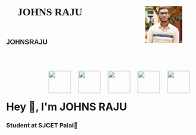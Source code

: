<!DOCTYPE html>
<html lang="en">
<head>
    <meta charset="UTF-8">
    <meta http-equiv="X-UA-Compatible" content="IE=edge">
    <meta name="viewport" content="width=device-width, initial-scale=1.0">
</head>
<body style="background-image:url('https://wallpapercave.com/wp/wp239965.jpg') ;">
    <h1 style="padding: 30px;background-image:url('https://png.pngtree.com/thumb_back/fh260/back_our/20190617/ourmid/pngtree-blue-ink-large-size-background-image_124631.jpg');font-family:Cambria, Cochin, Georgia, Times, 'Times New Roman', serif;"" >JOHNS RAJU
         <img class="pic" src="https://github.com/JOHNSRAJU/JOHNSRAJU/blob/2f908cb2283ef2acb38af781c3a369b76f157ea5/IMG_20220430_210739_320.jpg" alt="" align="right" width="100" height ="100">
         <H3 style="font-size: 18px; font-family:Arial, Helvetica, sans-serif ;">JOHNSRAJU<H3>
    </h1>
    <br>
    <br>    
    <a href="https://github.com/JOHNSRAJU"><img class="acclogo"  src="https://encrypted-tbn0.gstatic.com/images?q=tbn:ANd9GcQQpbP2TSWEd6ZeZKcVCRWvl2c-FyDvoLkoUQkGG3Z4GSrDrS8Ovxb--Wn8B96Uv0jMGJw&usqp=CAU" alt="" width="60px" height="60px"align="right" style="padding:10px"";></a>
    <a href="http://johnsrajum@gmail.com"><img class="acclogo"  src="https://encrypted-tbn0.gstatic.com/images?q=tbn:ANd9GcSFM5yG55Cl-4KiZY8ZOwW2QmB2QBb3Lu_t2YoWHHG4guVMeHSlVk2B2SRl8pxUETQTXBE&usqp=CAU" alt="" width="60px" height="60px"align="right" style="padding:10px"; ></a>
    <a href="https://www.facebook.com/johns.raju.50/"><img class="acclogo" src="https://newsstore24.com/wp-content/uploads/2021/07/facebook-600.png" alt="" width="60px" height="60px" align="right" style="padding:10px;"></a>
    <a href="https://www.instagram.com/johns_raju_/"><img class="acclogo"  src="https://upload.wikimedia.org/wikipedia/commons/thumb/e/e7/Instagram_logo_2016.svg/132px-Instagram_logo_2016.svg.png" alt="" width="60px" height="60px" align="right"  style="padding:10px";></a>
    <a href="http://wa.me/+917034863808"><img class="acclogo" src="https://pbs.twimg.com/profile_images/1318652224638124032/wrpp2Nl4_400x400.png" alt="" width="60px" height="60px"align="right"  style="padding:10px;"></a>
    <br>
    <br>
    <br>
  <h1>
    Hey 👋, I'm JOHNS RAJU <br></h1>
<h3>Student at SJCET Palai🌟</h3>

</body>
</html>


